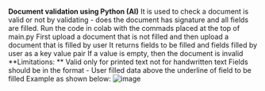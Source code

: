 **Document validation using Python (AI)**
  It is used to check a document is valid or not by validating - does the document has signature and all fields are filled. 
  Run the code in colab with the commads placed at the top of main.py
  First upload a document that is not filled and then upload a document that is filled by user
  It returns fields to be filled and fields filled by user as a key value pair
  If a value is empty, then the document is invalid
**Limitations: **
  Valid only for printed text not for handwritten text
  Fields should be in the format -  User filled data above the underline of field to be filled
  Example as shown below: 
  ![image](https://github.com/user-attachments/assets/1322c734-0341-4f51-b1d8-5af8c0eb9699)

